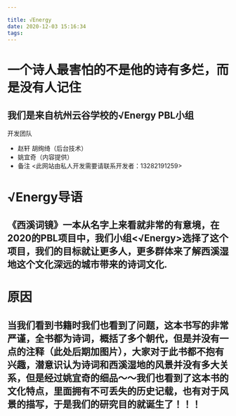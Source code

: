 ```yaml
---

title: √Energy
date: 2020-12-03 15:16:34
tags:
---
```

# 一个诗人最害怕的不是他的诗有多烂，而是没有人记住
## 我们是来自杭州云谷学校的√Energy PBL小组
开发团队
- 赵轩 胡绚绮（后台技术）
- 姚宜奇（内容提供）
- 备注 <此网站由私人开发需要请联系开发者：13282191259>
# √Energy导语
## 《西溪词镜》一本从名字上来看就非常的有意境，在2020的PBL项目中，我们小组<√Energy>选择了这个项目，我们的目标就让更多人，更多群体来了解西溪湿地这个文化深远的城市带来的诗词文化.
# 原因
## 当我们看到书籍时我们也看到了问题，这本书写的非常严谨，全书都为诗词，概括了多个朝代，但是并没有一点的注释（此处后期加图片），大家对于此书都不抱有兴趣，潜意识认为诗词和西溪湿地的风景并没有多大关系，但是经过姚宜奇的细品～～我们也看到了这本书的文化特点，里面拥有不可丢失的历史记载，也有对于风景的描写，于是我们的研究目的就诞生了！！！




